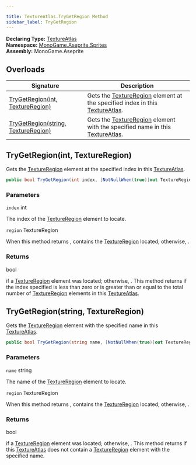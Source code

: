 ```yaml
---

title: TextureAtlas.TryGetRegion Method
sidebar_label: TryGetRegion
---
```

**Declaring Type:** [TextureAtlas](../)  
**Namespace:** [MonoGame.Aseprite.Sprites](../../)  
**Assembly:** MonoGame.Aseprite

## Overloads

| Signature                                                                | Description                                                                                                                    |
| ------------------------------------------------------------------------ | ------------------------------------------------------------------------------------------------------------------------------ |
| [TryGetRegion(int, TextureRegion)](#trygetregionint-textureregion)       | Gets the [TextureRegion](../../../TextureRegion/) element at the specified index in this [TextureAtlas](../).  |
| [TryGetRegion(string, TextureRegion)](#trygetregionstring-textureregion) | Gets the [TextureRegion](../../../TextureRegion/) element with the specified name in this [TextureAtlas](../). |

## TryGetRegion(int, TextureRegion)

Gets the [TextureRegion](../../../TextureRegion/) element at the specified index in this [TextureAtlas](../).

```csharp
public bool TryGetRegion(int index, [NotNullWhen(true)]out TextureRegion region);
```

### Parameters

`index`  int

The index of the [TextureRegion](../../../TextureRegion/) element to locate.

`region`  TextureRegion

When this method returns , contains the [TextureRegion](../../../TextureRegion/) located;  otherwise, .

### Returns

bool

 if a [TextureRegion](../../../TextureRegion/) element was located; otherwise, .  This method returns  if the index specified is less than                  zero or is greater than or equal to the total number of [TextureRegion](../../../TextureRegion/) elements in this [TextureAtlas](../).

## TryGetRegion(string, TextureRegion)

Gets the [TextureRegion](../../../TextureRegion/) element with the specified name in this [TextureAtlas](../).

```csharp
public bool TryGetRegion(string name, [NotNullWhen(true)]out TextureRegion region);
```

### Parameters

`name`  string

The name of the [TextureRegion](../../../TextureRegion/) element to locate.

`region`  TextureRegion

When this method returns , contains the [TextureRegion](../../../TextureRegion/) located;  otherwise, .

### Returns

bool

 if a [TextureRegion](../../../TextureRegion/) element was located; otherwise, .  This method returns  if this [TextureAtlas](../)                does not contain a [TextureRegion](../../../TextureRegion/) element with the specified name.


